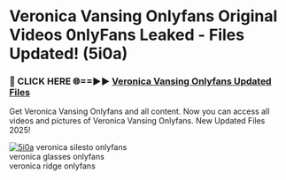 # Veronica Vansing Onlyfans Original Videos 0nlyFans Leaked - Files Updated! (5i0a)

<h3>🔴 CLICK HERE 🌐==►► <a href="https://tinyurl.com/x26r9saj" rel="nofollow">Veronica Vansing Onlyfans Updated Files</a></h3>

Get Veronica Vansing Onlyfans and all content. Now you can access all videos and pictures of Veronica Vansing Onlyfans. New Updated Files 2025!

[![5i0a](https://i.imgur.com/LkgZPqh.gif)](https://tinyurl.com/x26r9saj)
veronica silesto onlyfans<br>
veronica glasses onlyfans<br>
veronica ridge onlyfans
